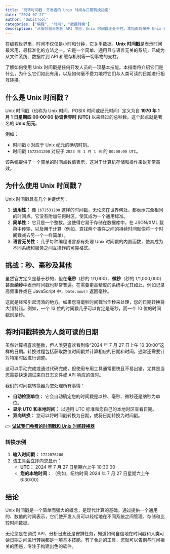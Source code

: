 ```yaml
---
title: "玩转时间戳：开发者的 Unix 时间与日期转换指南"
date: "2024-07-27"
author: "QubitTool"
categories: ["编程", "时间", "数据转换"]
description: "从服务器日志到 API 响应，Unix 时间戳无处不在。本指南将揭开 Unix 纪元的神秘面纱，解释如何将时间戳转换为人类可读的日期（以及反向转换），并向您展示如何像专家一样处理时区和不同单位。"
---
```


在编程世界里，时间不仅仅是小时和分钟，它关乎数据。**Unix 时间戳**是表示时间最常用、最标准化的方法之一。它是一个简单、通用且与语言无关的系统，已成为从文件系统、数据库到 API 和缓存机制等一切事物的支柱。

了解如何使用 Unix 时间戳是任何开发人员的一项基本技能。本指南将介绍它们是什么，为什么它们如此有用，以及如何毫不费力地将它们与人类可读的日期进行相互转换。

## 什么是 Unix 时间戳？

Unix 时间戳（也称为 Unix 时间、POSIX 时间或纪元时间）定义为自 **1970 年 1 月 1 日星期四 00:00:00 协调世界时 (UTC)** 以来经过的总秒数。这个起点就是著名的 **Unix 纪元**。

例如：

*   时间戳 `0` 对应于 Unix 纪元的确切时刻。
*   时间戳 `1672531200` 对应于 `2023 年 1 月 1 日` 的 `00:00:00 UTC`。

该系统提供了一个简单的时间点数值表示，这对于计算机存储和操作来说非常高效。

## 为什么使用 Unix 时间戳？

Unix 时间戳具有几个关键优势：

1.  **通用性：** 像 `1672531200` 这样的时间戳，无论您在世界何处，都表示完全相同的时间点。它没有附加任何时区，使其成为一个通用标准。
2.  **简单性：** 它只是一个整数。这使得它易于存储在数据库中，在 JSON/XML 载荷中传输，以及用于计算（例如，查找两个事件之间的持续时间就像将一个时间戳减去另一个一样简单）。
3.  **语言无关性：** 几乎每种编程语言都有处理 Unix 时间戳的内置函数，使其成为不同系统和服务之间互操作的可靠格式。

## 挑战：秒、毫秒及其他

虽然官方定义是基于秒的，但在**毫秒**（秒的 1/1,000）、**微秒**（秒的 1/1,000,000）甚至**纳秒**中表示时间戳也非常普遍。在需要更高精度的系统中尤其如此，例如记录高频事件或在 JavaScript 中，`Date.now()` 返回毫秒。

这就是经常引起混淆的地方。如果您将毫秒时间戳当作秒来处理，您的日期转换将大错特错。例如，一个 13 位的时间戳几乎可以肯定是毫秒，而一个 10 位的时间戳则是秒。

## 将时间戳转换为人类可读的日期

虽然计算机喜欢整数，但人类更喜欢看到像“2024 年 7 月 27 日上午 10:30:00”这样的日期。转换过程包括获取数值时间戳并计算相应的日期和时间，通常还需要针对特定时区进行调整。

这可以手动完成或通过代码完成，但使用专用工具通常更快且不易出错，尤其是当您需要快速调试来自日志文件或 API 响应的值时。

我们的时间戳转换器为您处理所有事情：

*   **自动检测单位：** 它会自动确定您的时间戳是以秒、毫秒、微秒还是纳秒为单位。
*   **显示 UTC 和本地时间：** 以通用 UTC 标准和您自己的本地时区查看日期。
*   **双向转换：** 您可以将时间戳转换为日期，或将日期转换为时间戳。

👉 **[试试我们免费的时间戳和 Unix 时间转换器](https://qubittool.com/zh/tools/timestamp-converter)**

### 转换示例

1.  **输入时间戳：** `1722076200`
2.  该工具会立即向您显示：
    *   **UTC：** 2024 年 7 月 27 日星期六上午 10:30:00
    *   **您的本地时间：** （例如，纽约时间 2024 年 7 月 27 日星期六上午 6:30:00）

## 结论

Unix 时间戳是一个简单而强大的概念，是现代计算的基础。通过提供一个通用的、数值的时间表示，它们使开发人员可以轻松地在不同系统之间管理、存储和比较时间数据。

无论您是在调试 API、分析日志还是安排任务，知道如何自信地在时间戳和人类可读日期之间进行转换都是一项基本技能。有了合适的工具，您就可以告别与时间相关的困惑，专注于构建出色的软件。